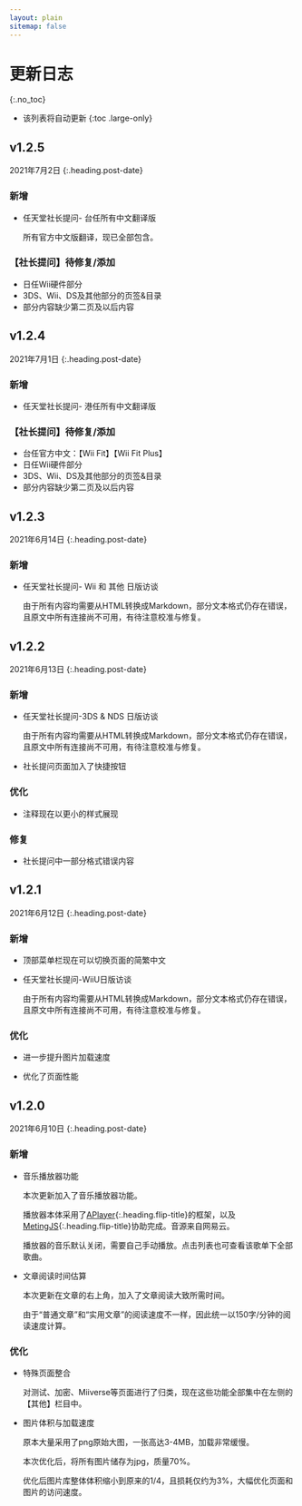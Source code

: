 ```yaml
---
layout: plain
sitemap: false
---
```


# 更新日志
{:.no_toc}

* 该列表将自动更新
{:toc .large-only}

## v1.2.5
2021年7月2日
{:.heading.post-date}

### 新增

* 任天堂社长提问- 台任所有中文翻译版

    所有官方中文版翻译，现已全部包含。

### 【社长提问】待修复/添加

* 日任Wii硬件部分
* 3DS、Wii、DS及其他部分的页签&目录
* 部分内容缺少第二页及以后内容

## v1.2.4
2021年7月1日
{:.heading.post-date}

### 新增

* 任天堂社长提问- 港任所有中文翻译版

### 【社长提问】待修复/添加

* 台任官方中文：【Wii Fit】【Wii Fit Plus】
* 日任Wii硬件部分
* 3DS、Wii、DS及其他部分的页签&目录
* 部分内容缺少第二页及以后内容

## v1.2.3
2021年6月14日
{:.heading.post-date}

### 新增

* 任天堂社长提问- Wii 和 其他 日版访谈
    
    由于所有内容均需要从HTML转换成Markdown，部分文本格式仍存在错误，且原文中所有连接尚不可用，有待注意校准与修复。

## v1.2.2
2021年6月13日
{:.heading.post-date}

### 新增

* 任天堂社长提问-3DS & NDS 日版访谈
    
    由于所有内容均需要从HTML转换成Markdown，部分文本格式仍存在错误，且原文中所有连接尚不可用，有待注意校准与修复。

* 社长提问页面加入了快捷按钮

### 优化

* 注释现在以更小的样式展现

### 修复

* 社长提问中一部分格式错误内容

## v1.2.1
2021年6月12日
{:.heading.post-date}

### 新增

* 顶部菜单栏现在可以切换页面的简繁中文

* 任天堂社长提问-WiiU日版访谈
    
    由于所有内容均需要从HTML转换成Markdown，部分文本格式仍存在错误，且原文中所有连接尚不可用，有待注意校准与修复。

### 优化

* 进一步提升图片加载速度

* 优化了页面性能

## v1.2.0
2021年6月10日
{:.heading.post-date}

### 新增

* 音乐播放器功能

    本次更新加入了音乐播放器功能。

    播放器本体采用了[APlayer]{:.heading.flip-title}的框架，以及[MetingJS]{:.heading.flip-title}协助完成。音源来自网易云。

    播放器的音乐默认关闭，需要自己手动播放。点击列表也可查看该歌单下全部歌曲。

* 文章阅读时间估算

    本次更新在文章的右上角，加入了文章阅读大致所需时间。

    由于“普通文章”和“实用文章”的阅读速度不一样，因此统一以150字/分钟的阅读速度计算。

### 优化

* 特殊页面整合

    对测试、加密、Miiverse等页面进行了归类，现在这些功能全部集中在左侧的【其他】栏目中。

* 图片体积与加载速度

    原本大量采用了png原始大图，一张高达3-4MB，加载非常缓慢。

    本次优化后，将所有图片储存为jpg，质量70%。

    优化后图片库整体体积缩小到原来的1/4，且损耗仅约为3%，大幅优化页面和图片的访问速度。


[APlayer]: https://aplayer.js.org/
[MetingJS]: https://github.com/metowolf/MetingJS